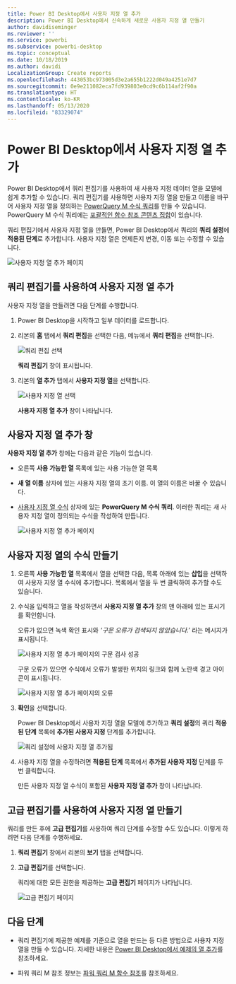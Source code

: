 ```yaml
---
title: Power BI Desktop에서 사용자 지정 열 추가
description: Power BI Desktop에서 신속하게 새로운 사용자 지정 열 만들기
author: davidiseminger
ms.reviewer: ''
ms.service: powerbi
ms.subservice: powerbi-desktop
ms.topic: conceptual
ms.date: 10/18/2019
ms.author: davidi
LocalizationGroup: Create reports
ms.openlocfilehash: 443053bc973005d3e2a655b1222d049a4251e7d7
ms.sourcegitcommit: 0e9e211082eca7fd939803e0cd9c6b114af2f90a
ms.translationtype: HT
ms.contentlocale: ko-KR
ms.lasthandoff: 05/13/2020
ms.locfileid: "83329074"
---
```

# <a name="add-a-custom-column-in-power-bi-desktop"></a>Power BI Desktop에서 사용자 지정 열 추가

Power BI Desktop에서 쿼리 편집기를 사용하여 새 사용자 지정 데이터 열을 모델에 쉽게 추가할 수 있습니다. 쿼리 편집기를 사용하면 사용자 지정 열을 만들고 이름을 바꾸어 사용자 지정 열을 정의하는 [PowerQuery M 수식 쿼리](https://docs.microsoft.com/powerquery-m/quick-tour-of-the-power-query-m-formula-language)를 만들 수 있습니다. PowerQuery M 수식 쿼리에는 [포괄적인 함수 참조 콘텐츠 집합](https://docs.microsoft.com/powerquery-m/power-query-m-function-reference)이 있습니다. 

쿼리 편집기에서 사용자 지정 열을 만들면, Power BI Desktop에서 쿼리의 **쿼리 설정**에 **적용된 단계**로 추가합니다. 사용자 지정 열은 언제든지 변경, 이동 또는 수정할 수 있습니다.

![사용자 지정 열 추가 페이지](media/desktop-add-custom-column/add-custom-column_01.png)

## <a name="use-query-editor-to-add-a-custom-column"></a>쿼리 편집기를 사용하여 사용자 지정 열 추가

사용자 지정 열을 만들려면 다음 단계를 수행합니다.

1. Power BI Desktop을 시작하고 일부 데이터를 로드합니다.

2. 리본의 **홈** 탭에서 **쿼리 편집**을 선택한 다음, 메뉴에서 **쿼리 편집**을 선택합니다.

   ![쿼리 편집 선택](media/desktop-add-custom-column/add-column-from-example_02.png)

   **쿼리 편집기** 창이 표시됩니다. 

2. 리본의 **열 추가** 탭에서 **사용자 지정 열**을 선택합니다.

   ![사용자 지정 열 선택](media/desktop-add-custom-column/add-custom-column_02.png)

   **사용자 지정 열 추가** 창이 나타납니다.

## <a name="the-add-custom-column-window"></a>사용자 지정 열 추가 창

**사용자 지정 열 추가** 창에는 다음과 같은 기능이 있습니다. 
- 오른쪽 **사용 가능한 열** 목록에 있는 사용 가능한 열 목록

- **새 열 이름** 상자에 있는 사용자 지정 열의 초기 이름. 이 열의 이름은 바꿀 수 있습니다.

- [사용자 지정 열 수식](https://docs.microsoft.com/powerquery-m/power-query-m-function-reference) 상자에 있는 **PowerQuery M 수식 쿼리**. 이러한 쿼리는 새 사용자 지정 열이 정의되는 수식을 작성하여 만듭니다. 

   ![사용자 지정 열 추가 페이지](media/desktop-add-custom-column/add-custom-column_03.png)

## <a name="create-formulas-for-your-custom-column"></a>사용자 지정 열의 수식 만들기

1. 오른쪽 **사용 가능한 열** 목록에서 열을 선택한 다음, 목록 아래에 있는 **삽입**을 선택하여 사용자 지정 열 수식에 추가합니다. 목록에서 열을 두 번 클릭하여 추가할 수도 있습니다.

2. 수식을 입력하고 열을 작성하면서 **사용자 지정 열 추가** 창의 맨 아래에 있는 표시기를 확인합니다. 

   오류가 없으면 녹색 확인 표시와 *‘구문 오류가 검색되지 않았습니다.’* 라는 메시지가 표시됩니다.

   ![사용자 지정 열 추가 페이지의 구문 검사 성공](media/desktop-add-custom-column/add-custom-column_04.png)

   구문 오류가 있으면 수식에서 오류가 발생한 위치의 링크와 함께 노란색 경고 아이콘이 표시됩니다.

   ![사용자 지정 열 추가 페이지의 오류](media/desktop-add-custom-column/add-custom-column_05.png)

3. **확인**을 선택합니다. 

   Power BI Desktop에서 사용자 지정 열을 모델에 추가하고 **쿼리 설정**의 쿼리 **적용된 단계** 목록에 **추가된 사용자 지정** 단계를 추가합니다.

   ![쿼리 설정에 사용자 지정 열 추가됨](media/desktop-add-custom-column/add-custom-column_06.png)

4. 사용자 지정 열을 수정하려면 **적용된 단계** 목록에서 **추가된 사용자 지정** 단계를 두 번 클릭합니다. 

   만든 사용자 지정 열 수식이 포함된 **사용자 지정 열 추가** 창이 나타납니다.

## <a name="use-the-advanced-editor-for-custom-columns"></a>고급 편집기를 사용하여 사용자 지정 열 만들기

쿼리를 만든 후에 **고급 편집기**를 사용하여 쿼리 단계를 수정할 수도 있습니다. 이렇게 하려면 다음 단계를 수행하세요.

1. **쿼리 편집기** 창에서 리본의 **보기** 탭을 선택합니다. 

2. **고급 편집기**를 선택합니다.

   쿼리에 대한 모든 권한을 제공하는 **고급 편집기** 페이지가 나타납니다. 

   ![고급 편집기 페이지](media/desktop-add-custom-column/add-custom-column_07.png)

   
## <a name="next-steps"></a>다음 단계

- 쿼리 편집기에 제공한 예제를 기준으로 열을 만드는 등 다른 방법으로 사용자 지정 열을 만들 수 있습니다. 자세한 내용은 [Power BI Desktop에서 예제의 열 추가](desktop-add-column-from-example.md)를 참조하세요.

- 파워 쿼리 M 참조 정보는 [파워 쿼리 M 함수 참조](/powerquery-m/power-query-m-function-reference)를 참조하세요.

